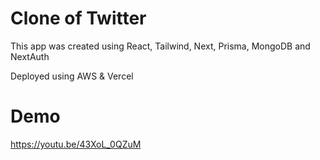 # Clone of Twitter


This app was created using React, Tailwind, Next, Prisma, MongoDB and NextAuth

Deployed using AWS & Vercel

# Demo

https://youtu.be/43XoL_0QZuM
